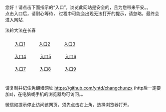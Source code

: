 您好！请点击下面指示的“入口”，浏览此网站是安全的，且为您带来平安。。 <br/>
点击入口后，请耐心等待， 过程中可能会出现无法打开的提示，请忽略，最终会进入网站. </br>

法轮大法在长春<br/>
<div style="padding:10px"><a style="margin:20px" target="_blank" href="https://dtprpg35fm2zs.cloudfront.net/2Qpsp?jaqdig" id="ccLink1" rel="nofollow">入口1</a> <a target="_blank" style="margin:20px" href="https://d1gfidq4wsvejm.cloudfront.net/2Qpsp?cogvnpzm" id="ccLink2" rel="nofollow">入口2</a> <a style="margin:20px" target="_blank" href="https://d32f4zszlc2zz5.cloudfront.net/2Qpsp?reizo" id="ccLink3" rel="nofollow">入口3</a></div>

<div style="padding:10px" ><a style="margin:20px" target="_blank" href="https://dtprpg35fm2zs.cloudfront.net/2Qpsp?jaqdig" id="ccLink4" rel="nofollow">入口4</a> <a style="margin:20px" href="https://d1gfidq4wsvejm.cloudfront.net/2Qpsp?cogvnpzm" target="_blank" id="ccLink5" rel="nofollow">入口5</a> <a style="margin:20px" href="https://d32f4zszlc2zz5.cloudfront.net/2Qpsp?reizo" target="_blank" id="ccLink6" rel="nofollow">入口6</a></div>

<div style="padding:10px"><a style="margin:20px" target="_blank" href="https://dtprpg35fm2zs.cloudfront.net/2Qpsp?jaqdig" id="ccLink7" rel="nofollow">入口7</a> <a style="margin:20px" href="https://d1gfidq4wsvejm.cloudfront.net/2Qpsp?cogvnpzm" target="_blank" id="ccLink8" rel="nofollow">入口8</a> <a style="margin:20px" target="_blank" href="https://d32f4zszlc2zz5.cloudfront.net/2Qpsp?reizo" id="ccLink9" rel="nofollow">入口9</a></div>

<br/>



请复制并记住免翻墙网址 https://github.com/yntd/changchunzx (http后一定要加s)，在电脑或手机的浏览器均可访问。。<br/>

微信如提示停止访问该网页，须先点击右上角，选择浏览器打开。
